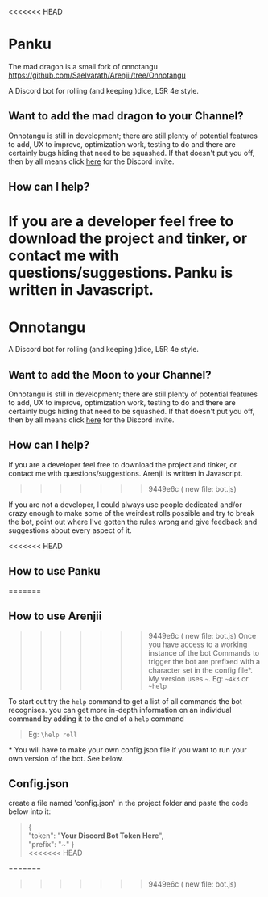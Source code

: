 <<<<<<< HEAD
# Panku
 The mad dragon is a small fork of onnotangu https://github.com/Saelvarath/Arenjii/tree/Onnotangu
 
 
A Discord bot for rolling (and keeping )dice, L5R 4e style. 

## Want to add the mad dragon to your Channel?

Onnotangu is still in development; there are still plenty of potential features to add, UX to improve, optimization work, testing to do and there are certainly bugs hiding that need to be squashed.
If that doesn't put you off, then by all means click [here](https://discord.com/api/oauth2/authorize?client_id=1067907068369063977&permissions=8&scope=bot) for the Discord invite.

## How can I help?

If you are a developer feel free to download the project and tinker, or contact me with questions/suggestions. Panku is written in Javascript.
=======
# Onnotangu

A Discord bot for rolling (and keeping )dice, L5R 4e style. 

## Want to add the Moon to your Channel?

Onnotangu is still in development; there are still plenty of potential features to add, UX to improve, optimization work, testing to do and there are certainly bugs hiding that need to be squashed.
If that doesn't put you off, then by all means click [here](https://discordapp.com/oauth2/authorize?client_id=468926033165549579&scope=bot) for the Discord invite.

## How can I help?

If you are a developer feel free to download the project and tinker, or contact me with questions/suggestions. Arenjii is written in Javascript.
>>>>>>> 9449e6c (	new file:   bot.js)

If you are not a developer, I could always use people dedicated and/or crazy enough to make some of the weirdest rolls possible and try to break the bot, point out where I've gotten the rules wrong and give feedback and suggestions about every aspect of it.



<<<<<<< HEAD
## How to use Panku
=======
## How to use Arenjii
>>>>>>> 9449e6c (	new file:   bot.js)
Once you have access to a working instance of the bot
Commands to trigger the bot are prefixed with a character set in the config file*.
My version uses `~`.
>Eg: `~4k3` or `~help`

To start out try the `help` command to get a list of all commands the bot recognises. you can get more in-depth information on an individual command by adding it to the end of a `help` command
>Eg: `\help roll`

__*__ You will have to make your own config.json file if you want to run your own version of the bot. See below.

## Config.json
create a file named 'config.json' in the project folder and paste the code below into it:
>{  
>	"token": "__Your Discord Bot Token Here__",  
>	"prefix": "~" 
>}  
<<<<<<< HEAD

=======
>>>>>>> 9449e6c (	new file:   bot.js)
